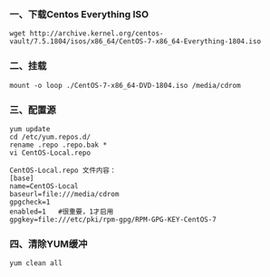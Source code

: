 ### 一、下载Centos Everything ISO

```
wget http://archive.kernel.org/centos-vault/7.5.1804/isos/x86_64/CentOS-7-x86_64-Everything-1804.iso
```

### 二、挂载

```
mount -o loop ./CentOS-7-x86_64-DVD-1804.iso /media/cdrom
```

### 三、配置源

```
yum update
cd /etc/yum.repos.d/
rename .repo .repo.bak *
vi CentOS-Local.repo

CentOS-Local.repo 文件内容：
[base]
name=CentOS-Local
baseurl=file:///media/cdrom
gpgcheck=1
enabled=1   #很重要，1才启用
gpgkey=file:///etc/pki/rpm-gpg/RPM-GPG-KEY-CentOS-7
```

### 四、清除YUM缓冲

```
yum clean all
```
